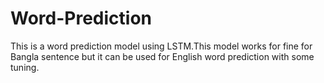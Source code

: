 # Word-Prediction

This is a word prediction model using LSTM.This model works for fine for Bangla sentence but it can be used for English word prediction with some tuning.
